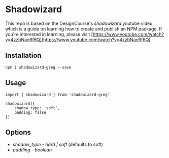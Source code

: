 # Shadowizard

This repo is based on the DesignCourse's *shadowizard* youtube video, which is a guide on learning how to create and publish an NPM package.
If you're interested in learning, please visit [https://www.youtube.com/watch?v=4zzbNac6f6Q](https://www.youtube.com/watch?v=4zzbNac6f6Q)


## Installation

`npm i shadowizard-greg --save`

## Usage

```
import { shadowizard } from 'shadowizard-greg'

shadowizard({
    shadow_type: 'soft',
    padding: false
})
```

## Options 
* *shadow_type* - _hard | soft_ (defaults to soft)
* *padding* - _boolean_
